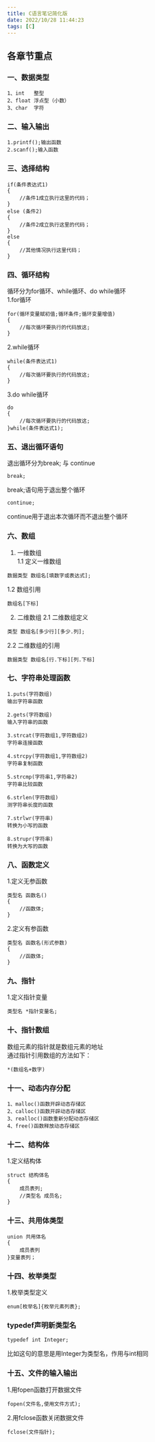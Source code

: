 ```yaml
---
title: C语言笔记简化版
date: 2022/10/28 11:44:23
tags: [C]
---
```

## 各章节重点
### 一、数据类型
```
1、int   整型  
2、float 浮点型（小数）  
3、char  字符  
```

### 二、输入输出
```
1.printf();输出函数    
2.scanf();输入函数    
```

### 三、选择结构
```
if(条件表达式1)
{
	//条件1成立执行这里的代码；
}
else (条件2)
{
	//条件2成立执行这里的代码；
}
else
{
	//其他情况执行这里代码；
}
```

### 四、循环结构
循环分为for循环、while循环、do while循环  
1.for循环  
```
for(循环变量赋初值;循环条件;循环变量增值)
{
	//每次循环要执行的代码放这;
}
```

2.while循环
```
while(条件表达式1)
{
	//每次循环要执行的代码放这;
}
```

3.do while循环
```
do
{
	//每次循环要执行的代码放这;
}while(条件表达式1);
```

### 五、退出循环语句
退出循环分为break; 与 continue  

```
break;
``` 

break;语句用于退出整个循环

```
continue;
```

continue用于退出本次循环而不退出整个循环  

### 六、数组
1. 一维数组  
1.1 定义一维数组 

```
数据类型 数组名[填数字或表达式];
```

1.2	数组引用  

```
数组名[下标]
```

2. 二维数组
2.1 二维数组定义

```
类型 数组名[多少行][多少.列];
```

2.2 二维数组的引用  

```
数据类型 数组名[行.下标][列.下标]
```

### 七、字符串处理函数
```
1.puts(字符数组)   
输出字符串函数      

2.gets(字符数组)   
输入字符串的函数  

3.strcat(字符数组1,字符数组2)          
字符串连接函数   

4.strcpy(字符数组1,字符数组2)
字符串复制函数  

5.strcmp(字符串1,字符串2)     
字符串比较函数  

6.strlen(字符数组)   
测字符串长度的函数  

7.strlwr(字符串)  
转换为小写的函数  

8.strupr(字符串)  
转换为大写的函数  
```

### 八、函数定义
1.定义无参函数
```
类型名 函数名()
{
	//函数体;
}
```
2.定义有参函数  
```
类型名 函数名(形式参数)
{
	//函数体;
}
```
### 九、指针
1.定义指针变量
```
类型名 *指针变量名;
```
### 十、指针数组
数组元素的指针就是数组元素的地址  
通过指针引用数组的方法如下：  
```
*(数组名+数字)
```

### 十一、动态内存分配
```
1、malloc()函数开辟动态存储区
2、calloc()函数开辟动态存储区
3、realloc()函数重新分配动态存储区
4、free()函数释放动态存储区
```

### 十二、结构体
1.定义结构体  
```
struct 结构体名
{
    成员表列;
    //类型名 成员名; 
}
```
### 十三、共用体类型
```
union 共用体名
{
	成员表列
}变量表列；
```

### 十四、枚举类型
1.枚举类型定义   
```
enum[枚举名]{枚举元素列表};
```
### typedef声明新类型名
```
typedef int Integer;
```
比如这句的意思是用Integer为类型名，作用与int相同  
### 十五、文件的输入输出
1.用fopen函数打开数据文件  
```
fopen(文件名,使用文件方式);
```
2.用fclose函数关闭数据文件  
```
fclose(文件指针);
```
